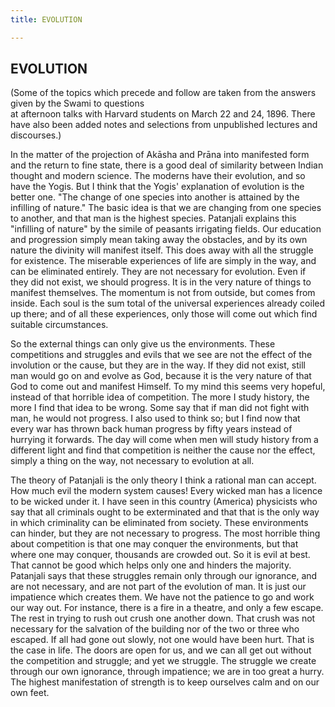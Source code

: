 ```yaml
---
title: EVOLUTION

---
```





  

## EVOLUTION

(Some of the topics which precede and follow are taken from the answers
given by the Swami to questions  
 at afternoon talks with Harvard students on March 22 and 24, 1896.
There have also been added notes and selections from unpublished
lectures and discourses.)

In the matter of the projection of Akāsha and Prāna into manifested form
and the return to fine state, there is a good deal of similarity between
Indian thought and modern science. The moderns have their evolution, and
so have the Yogis. But I think that the Yogis' explanation of evolution
is the better one. "The change of one species into another is attained
by the infilling of nature." The basic idea is that we are changing from
one species to another, and that man is the highest species. Patanjali
explains this "infilling of nature" by the simile of peasants irrigating
fields. Our education and progression simply mean taking away the
obstacles, and by its own nature the divinity will manifest itself. This
does away with all the struggle for existence. The miserable experiences
of life are simply in the way, and can be eliminated entirely. They are
not necessary for evolution. Even if they did not exist, we should
progress. It is in the very nature of things to manifest themselves. The
momentum is not from outside, but comes from inside. Each soul is the
sum total of the universal experiences already coiled up there; and of
all these experiences, only those will come out which find suitable
circumstances.

So the external things can only give us the environments. These
competitions and struggles and evils that we see are not the effect of
the involution or the cause, but they are in the way. If they did not
exist, still man would go on and evolve as God, because it is the very
nature of that God to come out and manifest Himself. To my mind this
seems very hopeful, instead of that horrible idea of competition. The
more I study history, the more I find that idea to be wrong. Some say
that if man did not fight with man, he would not progress. I also used
to think so; but I find now that every war has thrown back human
progress by fifty years instead of hurrying it forwards. The day will
come when men will study history from a different light and find that
competition is neither the cause nor the effect, simply a thing on the
way, not necessary to evolution at all.

The theory of Patanjali is the only theory I think a rational man can
accept. How much evil the modern system causes! Every wicked man has a
licence to be wicked under it. I have seen in this country (America)
physicists who say that all criminals ought to be exterminated and that
that is the only way in which criminality can be eliminated from
society. These environments can hinder, but they are not necessary to
progress. The most horrible thing about competition is that one may
conquer the environments, but that where one may conquer, thousands are
crowded out. So it is evil at best. That cannot be good which helps only
one and hinders the majority. Patanjali says that these struggles remain
only through our ignorance, and are not necessary, and are not part of
the evolution of man. It is just our impatience which creates them. We
have not the patience to go and work our way out. For instance, there is
a fire in a theatre, and only a few escape. The rest in trying to rush
out crush one another down. That crush was not necessary for the
salvation of the building nor of the two or three who escaped. If all
had gone out slowly, not one would have been hurt. That is the case in
life. The doors are open for us, and we can all get out without the
competition and struggle; and yet we struggle. The struggle we create
through our own ignorance, through impatience; we are in too great a
hurry. The highest manifestation of strength is to keep ourselves calm
and on our own feet.


